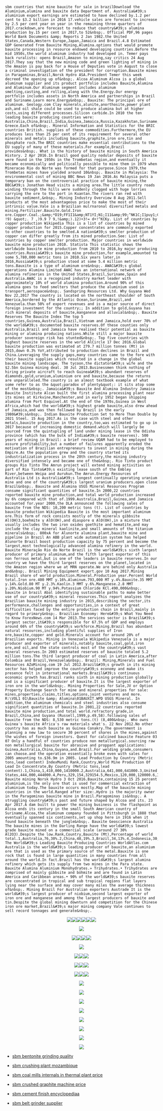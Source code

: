 
```
sbm countries that mine bauxite for sale in brazilDownload the Aluminium,alumina and bauxite data Department of. Australia&#39;s aluminium export earnings are estimated to have declined by.1.2 per cent to $3.2 billion in 2016 17.vehicle sales are forecast to increase by 2.5 per cent year on year in the remaining three quarters of 2017.crackdown,are forecast to reduce that country&#39;s alumina production by.15 per cent in 2017,to 52&nbsp;. Official PDF,96 pages World Bank Documents &amp; Reports 2 Jan 1982.the United States,Canada,Western Europe,Japan,Jamaica and Brazil.4.8 Estimated GDP Generated from Bauxite Mining,Alumina.options that would promote bauxite processing in resource endowed developing countries.Before the mid 1950s,the world aluminum industry had developed in. Temer pays back ruralists: opens Brazil,Amazon to mining,say critics 24 Aug 2017.They say that the new mining code and green lighting of mining in the Amazon is pay back for a House of Deputies vote in August to close a criminal investigation of the president for corruption.Bauxite mines in Paragominas,Brazil,Norsk Hydro ASA.President Temer this week decreed the opening up of&nbsp;. Alcoa Aluminum Alcoa is a global aluminum supplier and its product portfolio includes Bauxite,Alumina and Aluminum.Our Aluminum segment includes aluminum smelting,casting,and rolling,along with the.Energy.Our energy portfolio includes assets in North America and partnerships in Brazil and Suriname.Learn more.Energy&nbsp;. Bauxite: The principal ore of aluminum. Geology.com Clay minerals,alunite,anorthosite,power plant ash,and oil shale could be used to produce alumina but at higher costs,using different processes.Silicon carbide.In 2010 the ten leading bauxite producing countries were: Australia,China,Brazil,India,Guinea,Jamaica,Russia,Kazakhstan,Suriname,and Greece.Each of&nbsp;. Mineral Information and Statistics for the BRIC countries British. supplies of these commodities.Furthermore,the EU produces less than 25 per cent of its requirement for several other minerals and metals including bauxite,graphite,iron ore,tin and phosphate rock.The BRIC countries make essential contributions to the EU supply of many of these materials.For example,Brazil provides&nbsp;. What is the history of bauxite mining in South America History. 2 Apr 2016.In Brazil good quality nodular deposits of bauxite were found in the 1950s in the Trombetas region,and eventually it became economically and politically possible to mine them in 1979 when Mineracao Rio do Norte was formed for that purpose.Since 1979,the Trombetas mines have yielded around 10&nbsp;. Bauxite in Malaysia: The environmental cost of mining BBC News 19 Jan 2016.As Malaysia puts a temporary ban on the controversial practice of bauxite mining,the BBC&#39;s Jonathan Head visits a mining area.The little country roads winding through the hills were suddenly clogged with huge lorries carrying the ore to the port in Kuantan.The rivers ran red with bauxite sediment,&nbsp;. Mining Industry Overview 8 Aug 2011.Sell products at the most advantageous price to make the most of their intrinsic value.Vale is a Brazilian mulrnaronal diversified metals and mining.Fertilizer.Bauxite.Gold.Iron ore.Copper.Coal.;&amp;*D19;FF1I1&amp;NT1YI;N1;I11&amp;99;^NK1C;I1puy1;C1ض;F1âX1.%&amp; !9) &quot;. 7 ,)9.9 7 9,!&amp;).12)+3!= d+!^KCKy. List of countries by copper production Wikipedia This is a list of countries by mined copper production for 2015.Copper concentrates are commonly exported to other countries to be smelted.A nation&#39;s smelter production of copper can differ greatly from its mined production.See: List of countries by copper smelter production. Major countries in worldwide bauxite mine production 2010. Statista This statistic shows the worldwide bauxite mine production from 2010 to 2016,by major producing countries.Russia&#39;s bauxite mine production,for example,amounted to some 5,780,000 metric tons in 2010.Six years later,in 2016,Russia&#39;s production stood at some 5.4 million metric tons.Bauxite is a type of aluminum ore&nbsp;. AWAC&#39;s global operations Alumina Limited AWAC has an international network of alumina refineries in the United States,Brazil,Suriname,Spain and Australia.AWAC is a recognized industry market leader with approximately 10% of world alumina production.Around 90% of this alumina goes to feed smelters that produce the aluminium used in transport,aerospace&nbsp;. Sandspring Resources Ltd. Why Guyana Wed Nov 22,2017 The country is located on the northeast shoulder of South America,bordered by the Atlantic Ocean,Suriname,Brazil,and Venezuela.than 50% of export revenues and is a major source of direct foreign investment for the country;; In addition to gold,Guyana has rich mineral deposits of bauxite,manganese and alluvial&nbsp;. Bauxite Reserves The Bauxite Index The top 5 countries,Guinea,Australia,Brazil,Vietnam and Jamaica,hold over 70% of the world&#39;s documented bauxite reserves.Of these counties only Australia,Brazil and Jamaica have realised their potential as bauxite mining or alumina producing nations.While still a major bauxite producer sovereign risk has stunted&nbsp;. Top five countries with highest bauxite reserves in the world AlCircle 17 Dec 2016.Global bauxite production was estimated at 279.7 million tonnes (Mt) in 2015,down 0.3% YoY,attributed to production declines in Brazil and China.Leveraging the supply gaps,many countries came to the fore with their bauxite supplies which resulted in a change in the global bauxite mining landscape. The tycoon,the dictator&#39;s wife and the $2.5bn Guinea mining deal. 30 Jul 2013.Businessmen think nothing of hiring private aircraft to reach Guinea&#39;s abundant reserves of diamonds,gold,uranium,aluminium ore and bauxite,because the returns are unparalleled.The country is an almost textbook example of what some refer to as the &quot;paradox of plenty&quot;: it sits atop some of the most&nbsp;. Jamaica&#39;s Bauxite And Alumina Industry Jamaica Bauxite Institute Alcan built the first alumina processing plant near its mines at Kirkvine,Manchester,and in early 1952 began shipping alumina from Port Esquivel.At the end of the 1970s,Guinea in West Africa,which had the world&#39;s highest grade bauxite,also drew ahead of Jamaica,and was then followed by Brazil in the early 1980&#39;s&nbsp;. Indian Bauxite Production Set to More Than Double by 2021 Steel. 15 Aug 2017.As is the case with steel and other metals,bauxite production in the country,too,was estimated to go up in 2017 because of increasing domestic demand.which will largely be sourced from the quintupling of land under mining lease in the Odisha province (which has the bulk of India&#39;s bauxite reserves). 500 years of mining in Brazil: a brief review UQAM had to be employed to assure profitability,but a number of failures apparently eroded the motivation of Brazilian entrepreneurs to invest in mining during the Empire.As the population grew and the country started its industrialization process in the 20th century,the mining industry diversified intensely and became one of the&nbsp;. Rio Tinto product groups Rio Tinto The Amrun project will extend mining activities on part of Rio Tinto&#39;s existing lease south of the Embley River,between Weipa and Aurukun.The Amrun.Energy Resources of Australia Ltd is Australia&#39;s longest continually operating uranium mine and one of the country&#39;s largest uranium producers.open close Brazil&nbsp;. Bauxite and Alumina USGS Mineral Resources Program consume significant quantities of bauxite.In 2000,22 countries reported bauxite mine production,and total world production increased by 6% compared with that of.1999.Australia,Brazil,Guinea,and Jamaica accounted for.year 2000,the DLA announced the following sales of bauxite from the NDS: 10,200 metric tons (t). List of countries by bauxite production Wikipedia Bauxite is the most important aluminum ore.This form of rock consists mostly of the minerals gibbsite Al(OH)3,boehmite γ AlO(OH),and diaspore α AlO(OH),in a mixture that usually includes the two iron oxides goethite and hematite,and may include the clay mineral kaolinite,and small amounts of the titanium minerals&nbsp;. 800xA for Alunorte alumina plant,bauxite mine and pipeline in Brazil An ABB plant wide automation system has helped Alunorte Brazil boost production capacity by 75 percent and become the largest,most technologically advanced alumina refinery in the world. Bauxite Mineração Rio do Norte Brazil is the world&#39;s sixth largest producer of primary aluminum,and the fifth largest exporter of this non ferrous metal,but is one of the leaders in bauxite reserves.In our country we have the third largest reserves on the planet,located in the Amazon region where we at MRN operate.We are behind only Australia and&nbsp;. Brazil Mining Equipment export.gov 10 Aug 2017.Mining Brazil share of world production.Mineral.Production year.Percent World total.Iron ore.400 MMT y.16%.Aluminum.793,000 MT y.4%.Bauxite.35 MMT y.14%.Gold.80 MT y.2.3%.Kaolin.3 MMT y.6%.Manganese.2.8 MMT y.20%.Niobium.90 MT y.94%.Potassium Chloride KCl.490,000&nbsp;. bauxite in brazil Abal identifying sustainable paths to make better use of our country&#39;s mineral resources.This report analyzes the Brazilian bauxite mining industry in 2015,describing the sector,its performance,challenges and opportunities,in a context of great difficulties faced by the entire production chain in Brazil,mainly in regard to primary&nbsp;. Brazilian Economy: Here&#39;s What You Need to Know ForexNews.com 14 Mar 2013.The services sector is Brazil&#39;s largest sector,it&#39;s responsible for 67.5% of GDP and employs around 66% of the country&#39;s workforce.Mining.Brazil has abundant natural resources,including plentiful supplies of Iron ore,bauxite,copper and gold.Minerals account for around 20% of Brazilian exports. Mining in Venezuela Wikipedia Venezuela is a major producer and exporter of minerals,notably bauxite,coal,gold,iron ore,and oil,and the state controls most of the country&#39;s vast mineral reserves.In 2003 estimated reserves of bauxite totaled 5.2 million tons.The third largest producer of coal in Latin America,after Colombia and Brazil,Venezuela&nbsp;. Brazil: Mining,Minerals and Fuel Resources AZoMining.com 19 Jul 2012.Brazil&#39;s growth in its mining sector has helped improve the country&#39;s economy and make its presence felt in international markets.Brazil&#39;s continuous economic growth has.Brazil ranks sixth in mining production globally and is a significant producer of bauxite.It is the largest exporter of iron ore in the world&nbsp;. Mining Properties for Sale,JV or Option Property Exchange Search for mine and mineral properties for sale: mines,properties,claims,titles,options,joint ventures and more. R:\VOL1 01\Bauxite &amp; Alumina\01BAUXIT.WPD USGS Mineral. In addition,the aluminum chemicals and steel industries also consume significant quantities of bauxite.In 2001,22 countries reported bauxite mine production,and total world.refractory grade,in Brazil,China,and Guyana (Russell,1999,p.49,58).following sales of bauxite from the NDS: 8,530 metric tons.(t) (8,400&nbsp;. Who owns Guinea′s bauxite Africa′s raw materials what′s. 22 Nov 2012.No other country has as much bauxite as Guinea Conakry.The government is planning a new law to secure 30 percent of shares in the mines,against the wishes of foreign investors. Quest for calcined bauxite Feature 03 07 Only a handful of countries produce non metallurgical.sourcing raw non metallurgical bauxite for abrasive and proppant applications: Guinea,Australia,China,Guyana,and.Brazil.For welding grade,consumers can choose.and the operation essentially broke even with sales for 2005 amounting to.$36.9m in 2005. Lead Production by Country (Metric tons,lead content) IndexMundi Rank,Country,World Mine Production Of Lead In Concentrate,By Country (Metric tons,lead content).1,China,1,410,000,1410000.2,Australia,641,000,641000.3,United States,444,000,444000.4,Peru,329,154,329154.5,Mexico,120,000,120000.6,India,77,500,77500.7,Canada,75,135,75135.8,Sweden&nbsp;. Bauxite mining Norsk Hydro 3 Oct 2016.Bauxite,containing 15 25 percent aluminium,is the only ore that is used for commercial extraction of aluminium today.The bauxite occurs mostly.Map of the bauxite mining countries in the world.Ranged after size:.Hydro is the majority owner in the Paragominas bauxite mine in Brazil.Paragominas is&nbsp;. A struggling country&#39;s past and future shaped by Alcoa and its. 23 Apr 2017.A dam built to power the mining business is the flashpoint as Alcoa ends its century in the small South American country of Suriname.Alcoa,the aluminum company founded in Pittsburgh in 1888 that eventually spanned six continents,set up shop here in 1916 when it found bauxite beneath the jungle&nbsp;. Bauxite Geoscience Australia The bauxite mines in the Darling Range have the world&#39;s lowest grade bauxite mined on a commercial scale (around 27 30% Al2O3).Despite the low.Rank,Country,Bauxite (Mt),Percentage of world total.1,Australia,76,30%.2,China,48,19%.3,Brazil,34,13%.4,Indonesia,30,12%.5,India,20,8%.6,Guinea,19,7&nbsp;. The World&#39;s Leading Bauxite Producing Countries WorldAtlas.com Australia is the world&#39;s leading producer of bauxite,an aluminium ore that is used as the primary source of the metal.Bauxite is one rock that is found in large quantities in many countries from all around the world.In fact.Brazil has the world&#39;s largest alumina refinery which gets its supply from two mines in the Para state. Bauxite Alumina Aluminium Monohydrates.» Trihydrates.• Trihydrates are comprised of mainly gibbsite and böhmite and are found in Latin America and Caribbean areas.• 90% of the world&#39;s bauxite reserves are concentrated in tropical and sub tropical regions flat layers lying near the surface and may cover many miles the average thickness of&nbsp;. Mining Brazil For Australian exporters Austrade It is the world&#39;s largest producer of niobium,second largest exporter of iron ore and manganese and among the largest producers of bauxite and tin.Despite the global mining downturn and competition for the Chinese iron ore market,Brazil&#39;s major mining company Vale continues to sell record tonnages and generate&nbsp;. 
```

<div align="center">
  
<a rel="nofollow" href="https://m.shibang-china.com?f=github&k=sbm+countries+that+mine+bauxite+for+sale+in+brazil"><img src="https://static.shibang-china.com/en/l.png"></a><img src="https://static.shibang-china.com/en/hw.png"><a rel="nofollow" href="https://m.shibang-china.com/product/?f=github&k=sbm+countries+that+mine+bauxite+for+sale+in+brazil"><img src="https://static.shibang-china.com/en/p.png"></a><a rel="nofollow" href="https://m.shibang-china.com/cases/?f=github&k=sbm+countries+that+mine+bauxite+for+sale+in+brazil"><img src="https://static.shibang-china.com/en/c.png"></a><a rel="nofollow" href="https://m.shibang-china.com/news/?f=github&k=sbm+countries+that+mine+bauxite+for+sale+in+brazil"><img src="https://static.shibang-china.com/en/n.png"></a><a rel="nofollow" href="https://m.shibang-china.com?f=github&k=sbm+countries+that+mine+bauxite+for+sale+in+brazil"><img src="https://static.shibang-china.com/en/m.png"></a>

<a rel="nofollow" href="https://m.shibang-china.com/product/?f=github&k=sbm+countries+that+mine+bauxite+for+sale+in+brazil"><img src="https://static.shibang-china.com/en/b.jpg"></a>
  
<a rel="nofollow" href="https://m.shibang-china.com/solution-aggregate.html?f=github&k=sbm+countries+that+mine+bauxite+for+sale+in+brazil"><img src="https://static.shibang-china.com/en/a.jpg"></a><a rel="nofollow" href="https://m.shibang-china.com/solution-mine.html?f=github&k=sbm+countries+that+mine+bauxite+for+sale+in+brazil"><img src="https://static.shibang-china.com/en/m.jpg"></a><a rel="nofollow" href="https://m.shibang-china.com/solution-mill.html?f=github&k=sbm+countries+that+mine+bauxite+for+sale+in+brazil"><img src="https://static.shibang-china.com/en/g.jpg"></a><a rel="nofollow" href="https://m.shibang-china.com/solution-epc.html?f=github&k=sbm+countries+that+mine+bauxite+for+sale+in+brazil"><img src="https://static.shibang-china.com/en/e.jpg"></a>

<a rel="nofollow" href="https://m.shibang-china.com/product/?f=github&k=sbm+countries+that+mine+bauxite+for+sale+in+brazil"><img src="https://static.shibang-china.com/en/a-p.png"></a>

<a rel="nofollow" href="https://m.shibang-china.com/product/crusher/c6x.html?f=github&k=sbm+countries+that+mine+bauxite+for+sale+in+brazil"><img src="https://static.shibang-china.com/en/j.jpg"></a><a rel="nofollow" href="https://m.shibang-china.com/product/crusher/ci5x.html?f=github&k=sbm+countries+that+mine+bauxite+for+sale+in+brazil"><img src="https://static.shibang-china.com/en/i.jpg"></a><a rel="nofollow" href="https://m.shibang-china.com/product/crusher/hst.html?f=github&k=sbm+countries+that+mine+bauxite+for+sale+in+brazil"><img src="https://static.shibang-china.com/en/c.jpg"></a>

<a rel="nofollow" href="https://m.shibang-china.com/product/mill/mtw.html?f=github&k=sbm+countries+that+mine+bauxite+for+sale+in+brazil"><img src="https://static.shibang-china.com/en/mtw.jpg"></a><a rel="nofollow" href="https://m.shibang-china.com/product/mill/scm.html?f=github&k=sbm+countries+that+mine+bauxite+for+sale+in+brazil"><img src="https://static.shibang-china.com/en/scm.jpg"></a><a rel="nofollow" href="https://m.shibang-china.com/product/mill/lm.html?f=github&k=sbm+countries+that+mine+bauxite+for+sale+in+brazil"><img src="https://static.shibang-china.com/en/lm.jpg"></a>

<a rel="nofollow" href="https://m.shibang-china.com/product/sand/vsi6x.html?f=github&k=sbm+countries+that+mine+bauxite+for+sale+in+brazil"><img src="https://static.shibang-china.com/en/6x.jpg"></a><a rel="nofollow" href="https://m.shibang-china.com/product/sand/vu.html?f=github&k=sbm+countries+that+mine+bauxite+for+sale+in+brazil"><img src="https://static.shibang-china.com/en/vu.jpg"></a><a rel="nofollow" href="https://m.shibang-china.com/product/mobile/klun.html?f=github&k=sbm+countries+that+mine+bauxite+for+sale+in+brazil"><img src="https://static.shibang-china.com/en/k.jpg"></a>

<a rel="nofollow" href="https://m.shibang-china.com/cases/?f=github&k=sbm+countries+that+mine+bauxite+for+sale+in+brazil"><img src="https://static.shibang-china.com/en/case.png"></a>

<a rel="nofollow" href="https://m.shibang-china.com/cases/aggregate/202.html?f=github&k=sbm+countries+that+mine+bauxite+for+sale+in+brazil"><img src="https://static.shibang-china.com/en/c-1.jpg"></a>

<a rel="nofollow" href="https://m.shibang-china.com/cases/aggregate/203.html?f=github&k=sbm+countries+that+mine+bauxite+for+sale+in+brazil"><img src="https://static.shibang-china.com/en/c-2.jpg"></a>

<a rel="nofollow" href="https://m.shibang-china.com/cases/mill/123.html?f=github&k=sbm+countries+that+mine+bauxite+for+sale+in+brazil"><img src="https://static.shibang-china.com/en/c-3.jpg"></a>

<a rel="nofollow" href="https://m.shibang-china.com/contact_us.html?f=github&k=sbm+countries+that+mine+bauxite+for+sale+in+brazil"><img src="https://static.shibang-china.com/en/contact.png"></a>

<a rel="nofollow" href="https://swt.shibang-china.com/?f=github&k=sbm+countries+that+mine+bauxite+for+sale+in+brazil"><img src="https://static.shibang-china.com/en/chat.png"></a>

<a rel="nofollow" href="https://whatsapp.shibangsoft.com/WhatsApp.php?f=github&k=sbm+countries+that+mine+bauxite+for+sale+in+brazil"><img src="https://static.shibang-china.com/en/whatsapp.png"></a>

<a rel="nofollow" href="https://m.shibang-china.com/?f=github&k=sbm+countries+that+mine+bauxite+for+sale+in+brazil"><img src="https://static.shibang-china.com/en/website.png"></a>

</div>


* [sbm bentonite grinding quality](sbm%20bentonite%20grinding%20quality.md)

* [sbm crushing plant mozambique](sbm%20crushing%20plant%20mozambique.md)

* [sbm coal mills internals in thermal plant price](sbm%20coal%20mills%20internals%20in%20thermal%20plant%20price.md)

* [sbm crushed graphite machine price](sbm%20crushed%20graphite%20machine%20price.md)

* [sbm cement finish encyclopediaa](sbm%20cement%20finish%20encyclopediaa.md)

* [sbm belt grinder supplier](sbm%20belt%20grinder%20supplier.md)